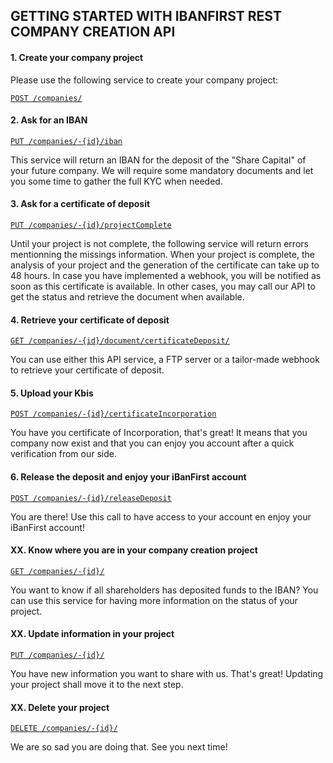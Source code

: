 ## GETTING STARTED WITH IBANFIRST REST COMPANY CREATION API ##

#### 1. Create your company project ####

Please use the following service to create your company project:

[`POST /companies/`](/services/companies.md#post_companies)

#### 2. Ask for an IBAN ####

[`PUT /companies/-{id}/iban`](/services/companies.md#put_companiesIban)

This service will return an IBAN for the deposit of the "Share Capital" of your future company.
We will require some mandatory documents and let you some time to gather the full KYC when needed.

#### 3. Ask for a certificate of deposit ####

[`PUT /companies/-{id}/projectComplete`](/services/companies.md#put_companiesComplete)

Until your project is not complete, the following service will return errors mentionning the missings information.
When your project is complete, the analysis of your project and the generation of the certificate can take up to 48 hours. In case you have implemented a webhook, you will be notified as soon as this certificate is available. In other cases, you may call our API to get the status and retrieve the document when available.

#### 4. Retrieve your certificate of deposit ####

 [`GET /companies/-{id}/document/certificateDeposit/`](/services/companies.md#getDocuments_certificateIncorporation)
 
You can use either this API service, a FTP server or a tailor-made webhook to retrieve your certificate of deposit.

#### 5. Upload your Kbis ####

 [`POST /companies/-{id}/certificateIncorporation`](/services/companies.md#post_companiesCertificateIncorporation) 
 
You have you certificate of Incorporation, that's great! It means that you company now exist and that you can enjoy you account after a quick verification from our side.

#### 6. Release the deposit and enjoy your iBanFirst account  ####

[`POST /companies/-{id}/releaseDeposit`](/services/companies.md#post_companiesReleaseDeposit)

You are there! Use this call to have access to your account en enjoy your iBanFirst account!

#### XX. Know where you are in your company creation project ####

[`GET /companies/-{id}/`](/services/companies.md#get_companies) 

You want to know if all shareholders has deposited funds to the IBAN? You can use this service for having more information on the status of your project.

#### XX. Update information in your project ####

 [`PUT /companies/-{id}/`](/services/companies.md#put_companies)
 
You have new information you want to share with us. That's great! Updating your project shall move it to the next step.

#### XX. Delete your project ####

[`DELETE /companies/-{id}/`](/services/companies.md#delete_companies)

We are so sad you are doing that. See you next time!
